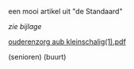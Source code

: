 een mooi artikel uit "de Standaard"  

*zie bijlage*

[ouderenzorg aub kleinschalig(1).pdf](best/ouderenzorg%20aub%20kleinschalig%281%29.pdf)

(senioren)
(buurt)


